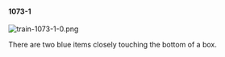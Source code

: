 #### 1073-1
![train-1073-1-0.png](https://github.com/lil-lab/nlvr/raw/master/nlvr/train/images/65/train-1073-1-0.png "train-1073-1-0.png")

There are two blue items closely touching the bottom of a box.